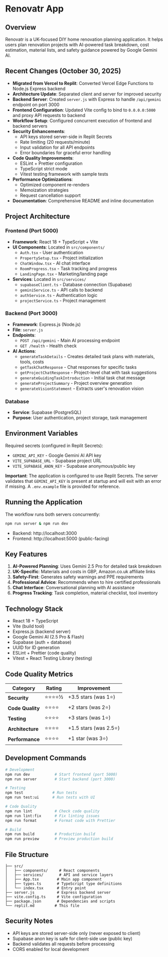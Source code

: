# Renovatr App

## Overview
Renovatr is a UK-focused DIY home renovation planning application. It helps users plan renovation projects with AI-powered task breakdown, cost estimation, material lists, and safety guidance powered by Google Gemini AI.

## Recent Changes (October 30, 2025)
- **Migrated from Vercel to Replit**: Converted Vercel Edge Functions to Node.js Express backend
- **Architecture Update**: Separated client and server for improved security
- **Backend Server**: Created `server.js` with Express to handle `/api/gemini` endpoint on port 3000
- **Frontend Configuration**: Updated Vite config to bind to `0.0.0.0:5000` and proxy API requests to backend
- **Workflow Setup**: Configured concurrent execution of frontend and backend servers
- **Security Enhancements**: 
  - API keys stored server-side in Replit Secrets
  - Rate limiting (20 requests/minute)
  - Input validation for all API endpoints
  - Error boundaries for graceful error handling
- **Code Quality Improvements**:
  - ESLint + Prettier configuration
  - TypeScript strict mode
  - Vitest testing framework with sample tests
- **Performance Optimizations**:
  - Optimized component re-renders
  - Memoization strategies
  - Request cancellation support
- **Documentation**: Comprehensive README and inline documentation

## Project Architecture

### Frontend (Port 5000)
- **Framework**: React 18 + TypeScript + Vite
- **UI Components**: Located in `src/components/`
  - `Auth.tsx` - User authentication
  - `PropertySetup.tsx` - Project initialization
  - `ChatWindow.tsx` - AI chat interface
  - `RoomProgress.tsx` - Task tracking and progress
  - `LandingPage.tsx` - Marketing/landing page
- **Services**: Located in `src/services/`
  - `supabaseClient.ts` - Database connection (Supabase)
  - `geminiService.ts` - API calls to backend
  - `authService.ts` - Authentication logic
  - `projectService.ts` - Project management

### Backend (Port 3000)
- **Framework**: Express.js (Node.js)
- **File**: `server.js`
- **Endpoints**:
  - `POST /api/gemini` - Main AI processing endpoint
  - `GET /health` - Health check
- **AI Actions**:
  - `generateTaskDetails` - Creates detailed task plans with materials, tools, costs
  - `getTaskChatResponse` - Chat responses for specific tasks
  - `getProjectChatResponse` - Project-level chat with task suggestions
  - `generateGuidingTaskIntroduction` - Initial task chat message
  - `generateProjectSummary` - Project overview generation
  - `generateVisionStatement` - Extracts user's renovation vision

### Database
- **Service**: Supabase (PostgreSQL)
- **Purpose**: User authentication, project storage, task management

## Environment Variables
Required secrets (configured in Replit Secrets):
- `GEMINI_API_KEY` - Google Gemini AI API key
- `VITE_SUPABASE_URL` - Supabase project URL
- `VITE_SUPABASE_ANON_KEY` - Supabase anonymous/public key

**Important**: The application is configured to use Replit Secrets. The server validates that `GEMINI_API_KEY` is present at startup and will exit with an error if missing. A `.env.example` file is provided for reference.

## Running the Application
The workflow runs both servers concurrently:
```bash
npm run server & npm run dev
```

- Backend: http://localhost:3000
- Frontend: http://localhost:5000 (public-facing)

## Key Features
1. **AI-Powered Planning**: Uses Gemini 2.5 Pro for detailed task breakdown
2. **UK-Specific**: Materials and costs in GBP, Amazon.co.uk affiliate links
3. **Safety-First**: Generates safety warnings and PPE requirements
4. **Professional Advice**: Recommends when to hire certified professionals
5. **Chat Interface**: Conversational planning with AI assistance
6. **Progress Tracking**: Task completion, material checklist, tool inventory

## Technology Stack
- React 18 + TypeScript
- Vite (build tool)
- Express.js (backend server)
- Google Gemini AI (2.5 Pro & Flash)
- Supabase (auth + database)
- UUID for ID generation
- ESLint + Prettier (code quality)
- Vitest + React Testing Library (testing)

## Code Quality Metrics

| Category | Rating | Improvement |
|----------|--------|-------------|
| **Security** | ⭐⭐⭐⭐½ | +3.5 stars (was 1⭐) |
| **Code Quality** | ⭐⭐⭐⭐ | +2 stars (was 2⭐) |
| **Testing** | ⭐⭐⭐⭐ | +3 stars (was 1⭐) |
| **Architecture** | ⭐⭐⭐⭐ | +1.5 stars (was 2.5⭐) |
| **Performance** | ⭐⭐⭐⭐ | +1 star (was 3⭐) |

## Development Commands
```bash
# Development
npm run dev           # Start frontend (port 5000)
npm run server        # Start backend (port 3000)

# Testing
npm test             # Run tests
npm run test:ui      # Run tests with UI

# Code Quality
npm run lint          # Check code quality
npm run lint:fix      # Fix linting issues
npm run format        # Format code with Prettier

# Build
npm run build         # Production build
npm run preview       # Preview production build
```

## File Structure
```
├── src/
│   ├── components/     # React components
│   ├── services/       # API and service layers
│   ├── App.tsx        # Main app component
│   ├── types.ts       # TypeScript type definitions
│   └── index.tsx      # Entry point
├── server.js          # Express backend server
├── vite.config.ts     # Vite configuration
├── package.json       # Dependencies and scripts
└── replit.md         # This file
```

## Security Notes
- API keys are stored server-side only (never exposed to client)
- Supabase anon key is safe for client-side use (public key)
- Backend validates all requests before processing
- CORS enabled for local development
